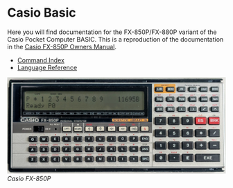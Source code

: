 # Casio Basic

Here you will find documentation for the FX-850P/FX-880P variant
of the Casio Pocket Computer BASIC. This is a reproduction of the 
documentation in 
the [Casio FX-850P Owners Manual](manuals/Casio_FX-850p_Owners_Manual.pdf).

 - [Command Index](doc/command-index.md)
 - [Language Reference](doc/casio-basic-language-reference.md)

![](doc/images/Casio-FX850P.jpg)
*Casio FX-850P*
